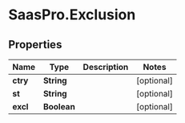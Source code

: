 # SaasPro.Exclusion

## Properties

Name | Type | Description | Notes
------------ | ------------- | ------------- | -------------
**ctry** | **String** |  | [optional] 
**st** | **String** |  | [optional] 
**excl** | **Boolean** |  | [optional] 


